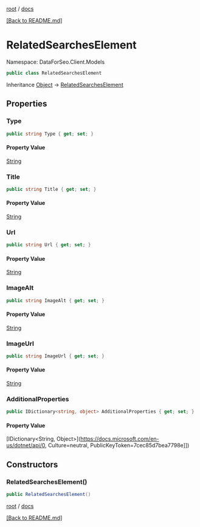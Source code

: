 [root](./../ "root") / [docs](./ "docs")

[[Back to README.md]](./../README.md "[Back to README.md]")

# RelatedSearchesElement

Namespace: DataForSeo.Client.Models

```csharp
public class RelatedSearchesElement
```

Inheritance [Object](https://docs.microsoft.com/en-us/dotnet/api/Object) → [RelatedSearchesElement](./RelatedSearchesElement.md)

## Properties

### **Type**

```csharp
public string Type { get; set; }
```

#### Property Value

[String](https://docs.microsoft.com/en-us/dotnet/api/String)<br>

### **Title**

```csharp
public string Title { get; set; }
```

#### Property Value

[String](https://docs.microsoft.com/en-us/dotnet/api/String)<br>

### **Url**

```csharp
public string Url { get; set; }
```

#### Property Value

[String](https://docs.microsoft.com/en-us/dotnet/api/String)<br>

### **ImageAlt**

```csharp
public string ImageAlt { get; set; }
```

#### Property Value

[String](https://docs.microsoft.com/en-us/dotnet/api/String)<br>

### **ImageUrl**

```csharp
public string ImageUrl { get; set; }
```

#### Property Value

[String](https://docs.microsoft.com/en-us/dotnet/api/String)<br>

### **AdditionalProperties**

```csharp
public IDictionary<string, object> AdditionalProperties { get; set; }
```

#### Property Value

[IDictionary&lt;String, Object&gt;](https://docs.microsoft.com/en-us/dotnet/api/0, Culture=neutral, PublicKeyToken=7cec85d7bea7798e]])<br>

## Constructors

### **RelatedSearchesElement()**

```csharp
public RelatedSearchesElement()
```

[root](./../ "root") / [docs](./ "docs")

[[Back to README.md]](./../README.md "[Back to README.md]")